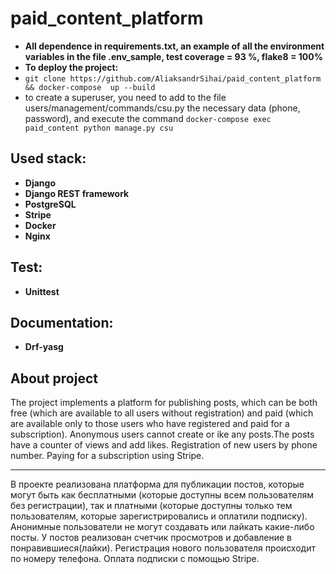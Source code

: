 # paid_content_platform
- **All dependence in requirements.txt, an example of all the environment variables in the file .env_sample, test coverage = 93 %, flake8 = 100%**
- **To deploy the project:**
- `git clone https://github.com/AliaksandrSihai/paid_content_platform && docker-compose  up --build `
- to create a superuser, you need to add to the file users/management/commands/csu.py the necessary data (phone, password), and execute the command `docker-compose exec paid_content python manage.py csu`

## Used stack:
- **Django**
- **Django REST framework**
- **PostgreSQL**
- **Stripe**
- **Docker**
- **Nginx**
## Test:
- **Unittest**
## Documentation:
- **Drf-yasg**

## About project
  The project implements a platform for publishing posts, which can be both free 
  (which are available to all users without registration) and paid 
  (which are available only to those users who have registered and paid  for a subscription). 
  Anonymous users cannot create or ike any posts.The posts have a counter of views and add likes. 
  Registration of new users by phone number. Paying for a subscription using Stripe.

---
  В проекте реализована платформа для публикации постов, которые могут быть как бесплатными 
  (которые доступны всем пользователям без регистрации), так и платными 
  (которые доступны только тем пользователям, которые зарегистрировались и оплатили подписку). 
  Анонимные пользователи не могут создавать или лайкать какие-либо посты.
  У постов реализован счетчик просмотров и добавление в понравившиеся(лайки).
  Регистрация нового пользователя происходит по номеру телефона. Оплата подписки с помощью Stripe.




